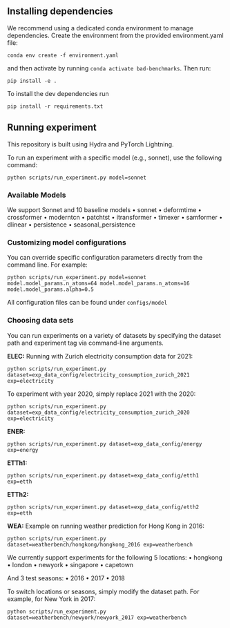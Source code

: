 
## Installing dependencies 

We recommend using a dedicated conda environment to manage dependencies. Create the environment from the provided environment.yaml file:
```
conda env create -f environment.yaml
```
and then activate by running `conda activate bad-benchmarks`. Then run:
```
pip install -e .
```

To install the dev dependencies run 
```
pip install -r requirements.txt
```



## Running experiment

This repository is built using Hydra and PyTorch Lightning.

To run an experiment with a specific model (e.g., sonnet), use the following command:

```
python scripts/run_experiment.py model=sonnet
```

### Available Models

We support Sonnet and 10 baseline models
	•	sonnet
    •	deformtime
	•	crossformer
	•	moderntcn
	•	patchtst
	•	itransformer
    •	timexer
	•	samformer
	•	dlinear
    •	persistence
    •	seasonal_persistence
    

### Customizing model configurations

You can override specific configuration parameters directly from the command line. For example:

```
python scripts/run_experiment.py model=sonnet model.model_params.n_atoms=64 model.model_params.n_atoms=16 model.model_params.alpha=0.5
```

All configuration files can be found under `configs/model`


### Choosing data sets

You can run experiments on a variety of datasets by specifying the dataset path and experiment tag via command-line arguments.

**ELEC:**
Running with Zurich electricity consumption data for 2021:
```
python scripts/run_experiment.py dataset=exp_data_config/electricity_consumption_zurich_2021 exp=electricity
```
To experiment with year 2020, simply replace 2021 with the 2020:
```
python scripts/run_experiment.py dataset=exp_data_config/electricity_consumption_zurich_2020 exp=electricity
```

**ENER:**
```
python scripts/run_experiment.py dataset=exp_data_config/energy exp=energy
```

**ETTh1:**
```
python scripts/run_experiment.py dataset=exp_data_config/etth1 exp=etth
```

**ETTh2:**
```
python scripts/run_experiment.py dataset=exp_data_config/etth2 exp=etth
```

**WEA:**
Example on running weather prediction for Hong Kong in 2016:
```
python scripts/run_experiment.py dataset=weatherbench/hongkong/hongkong_2016 exp=weatherbench
```
We currently support experiments for the following 5 locations:
	•	hongkong
	•	london
	•	newyork
	•	singapore
	•	capetown

And 3 test seasons:
	•	2016
	•	2017
	•	2018

To switch locations or seasons, simply modify the dataset path. For example, for New York in 2017:
```
python scripts/run_experiment.py dataset=weatherbench/newyork/newyork_2017 exp=weatherbench
```

